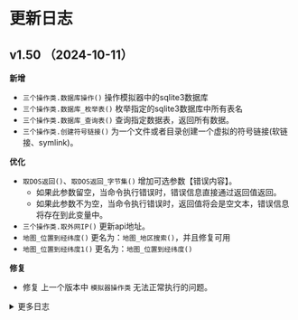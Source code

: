 # 更新日志

## v1.50 （2024-10-11）

**新增**
- `三个操作类.数据库操作()` 操作模拟器中的sqlite3数据库
- `三个操作类.数据库_枚举表()` 枚举指定的sqlite3数据库中所有表名
- `三个操作类.数据库_查询表()` 查询指定数据表，返回所有数据。
- `三个操作类.创建符号链接()` 为一个文件或者目录创建一个虚拟的符号链接(软链接、symlink)。

**优化**
- `取DOS返回()`、`取DOS返回_字节集()` 增加可选参数【错误内容】。
  - 如果此参数留空，当命令执行错误时，错误信息直接通过返回值返回。
  - 如果此参数不为空，当命令执行错误时，返回值将会是空文本，错误信息将存在到此变量中。
- `三个操作类.取外网IP()` 更新api地址。
- `地图_位置到经纬度()` 更名为：`地图_地区搜索()`，并且修复可用
- `地图_位置到经纬度1()` 更名为：`地图_位置到经纬度()`

**修复**
- 修复 上一个版本中 `模拟器操作类` 无法正常执行的问题。

<details>
<summary>更多日志</summary>

## v1.49 （2024-10-09）

**优化**
- `取DOS返回()`、`取DOS返回_字节集()` 增加可选参数【错误内容】。
  - 如果此参数留空，当命令执行错误时，错误信息直接通过返回值返回。
  - 如果此参数不为空，当命令执行错误时，返回值将会是空文本，错误信息将存在到此变量中。
- `三个操作类.取外网IP()` 更新api地址。
- `地图_位置到经纬度()` 更名为：`地图_地区搜索()`，并且修复可用
- `地图_位置到经纬度1()` 更名为：`地图_位置到经纬度()`

**修复**
- 修复上一个版本中 `模拟器操作类` 无法正常执行的问题。

## v1.48 （2024-10-07）

**新增**
- `MuMU管理器.新建()` 增加参数【迷你磁盘】，可以选择是否创建为迷你磁盘模式。
  - 配置信息、配置属性等相关操作，同步增加有关【迷你磁盘】的操作。

**优化**
- `zyJson` 模块更新到 4.1.0
- `MuMU管理器.取信息()` 优化代码。

**修复**
- 修复 结束端口进程时，导致软件崩溃的问题。

## v1.47 （2024-09-01）

**新增**
- `MuMU管理器.取信息EX_单项()` 根据参数中的匹配规则，返回第一个匹配的模拟器信息。

**优化**
**修复**
- 修复 `雷神_取当前版本()` 无法获取模拟器名称的问题。

## v1.46 （2024-08-25）

**新增**
- `MuMU管理器.取信息_单项()` 快速获取模拟器的单项信息(info)字段值，成功返回获取到的值文本，失败返回空文本。
- `MuMU管理器.点击()` 点击模拟器屏幕。
- `MuMU管理器.滑动()` 滑动模拟器屏幕。如果按下与弹起坐标相同，可以作为长按使用。
- `MuMU管理器.输入()` 向模拟器输入文本。
- `MuMU管理器.输入_U()` 向模拟器输入Unicode编码文本。

**优化**
**修复**

## v1.45 （2024-08-20）

**新增**
- `三个操作类.取系统语言()` 获取安卓当前系统语言设置。
- `三个操作类.置系统语言()` 更改安卓系统语言设置。
- `三个操作类.快速重启()` 不会重启整个系统，只会应用系统属性更改，并刷新应用程序环境。

**优化**
- `MuMU管理器：取信息()`、`取信息EX()` 增加可选参数【重新排序】0=不排序；1=索引升序；2=索引降序；3=标题升序；4=标题降序

**修复**

## v1.44 （2024-08-03）

**新增**
- `MuMU管理器.取配置_单项()` 获取模拟器的单项配置的选项值，成功返回获取到的选项值文本，失败返回空文本。
- `MuMU管理器.置配置_单项()` 修改模拟器的单项配置的选项值，修改前请确保该配置是允许写入的。
- `MuMU管理器.取分辨率模式()` 获取模拟器分辨率模式。返回值例如：“phone.0”=手机第1项，“tablet.1”=平板第2项，“custom”=自定义
- `MuMU管理器.置分辨率模式()` 设置模拟器分辨率模式。
- `MuMU管理器.取分辨率()` 获取模拟器屏幕分辨率（屏幕宽度、屏幕高度、屏幕密度）。
- `MuMU管理器.置分辨率()` 设置模拟器屏幕分辨率（屏幕宽度、屏幕高度、屏幕密度）。
- `MuMU管理器.取GPU类型()` 获取模拟器的GPU类型。返回：low=低配，middle=中配，high=高配，custom=自定义
- `MuMU管理器.置GPU类型()` 设置模拟器的GPU类型。
- `MuMU管理器.取GPU型号()` 获取模拟器的GPU型号。
- `MuMU管理器.置GPU型号()` 设置模拟器的GPU型号。
- `MuMU管理器.取性能策略()` 获取模拟器的性能策略。返回：low=低配，middle=中配，high=高配，custom=自定义
- `MuMU管理器.置性能策略()` 设置模拟器的性能策略。
- `MuMU管理器.取性能()` 获取模拟器的性能参数（包含CPU数量，内存大小）。
- `MuMU管理器.置性能()` 设置模拟器屏幕的性能参数（包含CPU数量，内存大小）。
- `MuMU管理器.取性能预设()` 获取可设置的性能默认参数值（CPU上限、内存上限、推荐CPU数量、推荐内存大小）。

**优化**
- `雷神adb操作.文件_是否存在_模拟器()` 优化判断逻辑。

**修复**
- 修复 `雷神adb操作.重载文件系统()` 无法成功重载MuMu模拟器的问题。
- 修复 `雷神adb操作.枚举目录文件()` 无法枚举包含特殊字符的目录文件的问题。

## v1.43 （2024-07-30）

**新增**
- 新增 44个常量：#配置名_- 方便大家快速操作MuMu模拟器的配置项。
**优化**
- 数据类型：配置信息，添加成员：“备注”。
- 数据类型：配置信息、配置属性 现在“备注”文本由英文改为中文。
**修复**
**优化**

## v1.42.0.1 （2024-07-29）

**修复**
- 修复 `MuMu管理器 取信息()`、`取信息EX()` 无法获取到“主窗口句柄”、“渲染窗口句柄”的问题。
**优化**
**修复**

## v1.42 （2024-07-29）

**新增**
- 配置信息，包含了2个成员：“配置名”、“选项值”。
- 配置属性，包含了5个成员：“配置名”、“备注”、“选项值”、“可读”、“可写”。
- 取所有配置文本() 获取模拟器的所有配置信息，返回配置信息的json文本。
- 取所有配置() 获取模拟器的所有配置信息，返回结果的数量与配置信息。
- 取配置文本() 获取模拟器的指定的配置信息，返回配置信息的json文本。
- 取配置() 获取模拟器的指定的配置信息，返回获取到的配置数量与配置信息。
- 取配置属性文本() 获获取模拟器的指定的配置的值，返回配置属性的json文本。
- 取配置属性() 获取模拟器的指定的配置属性，返回获取到的配置数量与配置属性。
- 置配置() 修改模拟器的指定的配置的选项值，修改前请确保该配置是允许写入的。
- 置配置文件() 根据配置文件（JSON文件）内容修改配置信息。
- 文本到配置属性() 将json文本转换为配置属性，转换成功返回配置数量。
- 文本到配置信息() 将json文本转换为配置信息，转换成功返回配置数量。

**移除**
- 移除了 MuMu管理器 类中，关于旧版api的一系列子程序，如果你使用的MuMu模拟器版本低于4.0，请勿更新。

## v1.41.1 （2024-07-28）

**新增**
- `雷神adb操作.发送文本U()` MuMu模拟器可以用这个命令发送Unicode文本

**优化**
- 增加部分MuMu相关常量：#信息字段_*、#工具栏_*、#快捷_*、#机型_*
- `MuMU管理器：取信息()`、`取信息EX()` 优化查询代码

**修复**
- 修复 `MuMU管理器：取信息()`、`取信息EX()` 当查询结果只有一个模拟器时，无法正确获取到模拟器信息的问题。

## v1.41 （2024-07-28）

- 重要更新：
- MuMu模拟器重大更新，重新设计了大量API，所以模块也同步进行了大量更新。
- 本次更新中，类模块“MuMU管理器”几乎全部重新编写，加入了所有官方公布的API，旧代码已做屏蔽，之后的版本中可能会删除。
- 由于代码改动较多，建议查看模拟器官方文档：[MuMu模拟器官方文档](https://mumu.163.com/help/20240726/35047_1170006.html)

## v1.40 （2024-06-29）

**新增**
- 优化 `雷神adb操作.安装sunny证书()` 支持 MuMu模拟器

**修复**
- 修复 `三个操作类.安装sunny证书()` 雷电模拟器4—32位 新建的模拟器无法成功安装的问题。
- 修复 `三个操作类.文件_是否存在_模拟器()` 模拟器未运行时，会返回真的问题。
- 修复 因目录转换问题，导致 MuMu模拟器 执行部分文件操作函数会失败的问题。

## v1.39 （2024-06-27）

**新增**
- `三个操作类.判断安卓版本()` 判断模拟器的安卓版本

**优化**
- 内部函数：“数组_取差值()” 兼容低版本易语言，不再提示：不能将“文本型 数组”数据转换到“通用型”数据。

**修复**
- 修复 `三个操作类.安装sunny证书()` 雷电模拟器4无法成功安装的问题。

## v1.38 （2024-03-15）

**新增**
- `地图_IP到经纬度()` 通过IP查询地理位置。
- `雷神lsconsole操作.取全部模拟器信息()` 根据指定的条件，返回要获取的模拟器信息数组。成功返回找到的数量，失败返回-1。
- `雷神lsconsole操作、雷神adb操作 中：自定义服务_停止()` 、`CE服务端_停止()` 用来停止启动后的服务。

**优化**
- `三个操作类.取外网IP()` 修复部分无法访问的接口，并增加了几个获取IP的接口。
- `雷神lsconsole操作、雷神adb操作 中：CE服务端_启动()` 、`自定义服务_启动()` 修改返回值为进程ID[整数型]，可配合对应的停止命令。

**修复**
- 修复 `雷神lsconsole操作.新建模拟器()`、`雷神lsconsole操作.克隆模拟器()` 当新模拟器不是最后一个模拟器时，无法正确的返回索引的问题。
- 修复 `雷神lsconsole操作.上传文件()`、`雷神lsconsole操作.下载文件()` 无法正常执行的问题。

## v1.37 （2024-03-02）

**修复**
- 修复 `雷神lsconsole操作.取模拟器信息()` 中一个可能出现数组越界的错误。
- 修复 `雷神adb操作.置文件权限()` 无法成功修改权限的问题。
**优化**
- 优化 模块内部的文本处理函数。

## v1.36 （2024-02-18）
**移除**
- 移除 `启动自定义服务()` 将这个命令拆分成了安装和启动两个命令，详情请查看新增内容。

**新增**
- `自定义服务_安装()` 将自定义服务安装到模拟器中，例如Cheat Engine、IDA的服务端等等。
- `自定义服务_启动()` 启动自定义服务，例如Cheat Engine、IDA的服务端等等。
- `CE服务端_安装()` 安装CE服务端（Cheat Engine Server），用于Cheat Engine通过网络连接到模拟器。
- `CE服务端_启动()` 启动CE服务端（Cheat Engine Server），用于Cheat Engine通过网络连接到模拟器。模拟器需要使用桥接网络，并且开启root。

**修复**
- 修复 `M_取窗口句柄()` 可能获取到非指定索引模拟器的句柄的问题。

## v1.35 （2023-12-22）

**新增**
- `M_取运行中()` 取出当前正在运行的模拟器索引数组，返回运行的模拟器数量。
- `M_取虚拟机进程ID()` 取出指定模拟器的虚拟机进程（MuMuVMMHeadless.exe）的进程ID。成功返回进程ID，失败返回0。
- `雷电_取版本历史()` 查询指定版本的雷电模拟器的版本历史，返回内容为json格式的文本。
- `雷电_取最新版本()` 取出雷神官网中发布的最新版本信息。

**修复**
- 修复 `M_取窗口句柄()` 当索引为0时，有概率无法成功获取到句柄的问题。
- 修复 `MuMu管理器：置分辨率()`、`置性能配置()` 无法成功设置的问题。

## v1.34 （2023-11-25）

**新增**
- MuMu管理器：封装了一些新函数，由于函数较多，这里就不一一列举了，有兴趣的自行查看。

## v1.33 （2023-11-20）

**修复**
- 修复 `三个操作类：通知栏_枚举消息()` 部分消息无法获取标题与内容的问题。

**优化**
- `雷神lsconsole操作：取全部模拟器()` 取全部模拟器EX() 可以通过参数对返回结果进行过滤，详情请查阅源码备注。
- 优化 移除三个操作类中的正则表达式类的调用。对于com组件的效率和稳定性始终不太满意。
## v1.32 （2023-10-25）
**新增**
- `雷神_System是否可写()` 检查模拟器的System.vmdk是否允许写入。
- `雷神_System可写()` 设置模拟器的System.vmdk是否允许写入。必须在模拟器未运行时执行，才可以生效。
- `生成_通讯录文本()` 生成一段简单的通讯录文本，每次生成的内容不同。

**修复**
- 修复 `核心库命令“寻找文本()”` 中的BUG

**优化**
- 优化 模块内部的编码与进制转换。

**移除**
- 移除 模块内使用正则表达式时的自动初始化COM库，当需要在线程中调用时，需自行初始化COM库。

## v1.31 （2023-10-16）

**修复**
- 修复 `雷神_结束端口进程()` 无法忽略部分版本模拟器的虚拟机进程的问题。

**优化**
- 优化 `上传文件()` 优化内部逻辑，参数支持文件名或者目录名。

## v1.30 （2023-08-29）

**新增**
- `三个操作类：是否root()` 检测模拟器是否已经root。
- `三个操作类：安装sunny证书()` 安装sunny中间件的cer证书。安装前请开启模拟器设置中的“root权限”，雷电9还需要设置“System.vmdk可写入”。

## v1.29 （2023-08-19）

**新增**
- `雷神_调整窗口()` 实时修改模拟器窗口位置和大小。
- `三个操作类：枚举权限()`、`枚举权限组()`、`应用授权()`、`应用撤消授权()`。

**修复**
- 修复 `三个操作类：下载网络文件()` 无法正常下载的问题。

**优化**
- 优化 `类_高性能读写锁` 更新到 v2.5.1。
- 优化 `zyJson` 更新到 v4.0.8。

## v1.28 （2023-06-29）

**修复**
- 修复 `雷神adb操作.取连接端口()` 当模拟器为远程端口时，返回文本依然是本地端口的问题。
- 修复 `类_匿名管道` 无法正确运行的问题。

## v1.27 （2023-06-23）

**新增**
- `雷神adb操作：“取远程端口()”`、`“取本地端口()”` 只是简单的计算出端口号，不保证有效性

**优化**
- `雷神_取安装目录()` 支持 雷电模拟器9海外版
- 公开内部类模块: `[类_高性能读写锁]`、`[类_匿名管道]`
- `雷神lsconsole操作：新建模拟器()`、`克隆模拟器()` 雷电模拟器也支持返回索引。
- `雷神adb操作.取连接端口()` 优化连接逻辑，当本地连接失败时，会主动尝试远程连接。
- `雷神adb操作.是否已连接()` 优化判断机制，可以判断本地端口和远程端口。

## v1.26 （2023-05-20）

- 新增 类模块：`MuMu管理器`
- 本类仅支持 【MuMu模拟器安卓12】版本：3.3.7（包含）以上的版本，其他版本请勿使用。
- 支持一些模拟器基本操作，执行adb命令，还是推荐使用“雷神adb操作”。

**修复**
- 修复部分已知错误（具体是啥我也忘了。。）

**优化**
- 优化 小幅提升 `取DOS返回` 的效率。

## v1.25 （2023-04-15）

**新增**
- 新增 200多个安卓键代码常量。常量名以“安卓键_”开头

**修复**
- 修复 `三个操作类.枚举安卓控件()` 无法正常工作的问题。

**优化**
- 优化 `三个操作类：取屏幕控件()` 提高效率
- 优化 `三个操作类：枚举安卓控件()` 、`寻找安卓控件（）` 内部正则表达式，提高准确率。
  - （模块中采用正则的方式解析XML，是不愿模块过于臃肿，准确度与执行效率都比较低，如有更高需求的话，可选用其他方式解析XML，也可以参考例程中的解析方式。）
- 优化 `三个操作类.复制文件()` 增加了一个可选参数[附加参数] 
  - 可以附加一些cp命令的额外参数。比如：“-f”强行复制文件或目录，不论目的文件或目录是否已经存在；“-r”递归处理，将指定目录下的文件与子目录一并处理。若源文件或目录的形态，不属于目录或符号链接，则一律视为普通文件处理；也可以是一个多参数组合，比如“-f -r”。

## v1.24 （2023-03-28）

**修复**
- 修复 部分用户因为无法成功的将模拟器安装目录转换为短文件名时，导致模块无法正常工作的问题。
- 修复 `三个操作类.取IP()` 在雷电模拟器9中，无法成功获取的问题。
- 修复 `雷神lsconsole操作.取全部模拟器()` 取出单个的模拟器数据中的正则表达式错误。

**优化**
- 优化 `[雷神adb操作|雷神lsconsole操作].下载文件()`
  - 下载文件时，参数[保存到电脑文件]可以包含文件名，下载后自动改名为指定文件名。
  - 下载目录时，参数[待下载的模拟器文件]不再强制要求以"/."结尾。

## v1.23 （2023-03-23）

**新增**
**修复**
- 修复 `雷神adb操作.枚举目录文件()` 当模拟器为“MuMu模拟器”时，文件属性解析错乱的问题。
**优化**
- 优化 `雷神adb操作` 当模拟器为“MuMu模拟器”时，不再通过“MuMuManager.exe”进行命令转发，而是直接执行“adb.exe”。
- 优化 模块附带例程 设置自定义adb之后，文件管理部分可用于“MuMu模拟器”。同时完善了文件管理部分的文件下载的代码演示。

## v1.22 （2023-03-23）

**新增**
**修复**
- 修复 `adb.枚举设备()` 上一个版本中，索引为空时，无法正常工作的问题。
**优化**
- `三个操作类.写出文本文件()` 改名为：`三个操作类.写文本()`
- `三个操作类.查看文件内容()` 改名为：`三个操作类.读文本()`

## v1.21 （2023-03-22）

**新增**
- `三个操作类.取应用版本()` 
- 初步兼容 “MuMu模拟器12” 的adb连接，只是做了简单的兼容，因为内部结构与雷电模拟器差异较大，可能会有部分命令无法正常工作。只兼容“MuMu模拟器12”，不支持“MuMu模拟器6”与“MuMu模拟器X”

**修复**
- 修复 `雷神_取APK信息()` 因为编码错误而导致无法成功获取的问题。
- 修复 `取DOS返回()` 一个可能导致返回文本不完整的问题。

**优化**
- 优化 `三个操作类.取外网IP()` 修复部分无法访问的接口，并增加了几个获取IP的接口。
- 优化 `雷神lsconsole操作、雷神adb操作 中：CE服务端_启动()` 、`自定义服务_启动()` 修改返回值为进程ID[整数型]，可配合对应的停止命令。

## v1.20 （2023-03-11）

**新增**
- `三个操作类中：通知栏_展开()`、`通知栏_收起()`、`通知栏_清除消息()`、`通知栏_枚举消息()`

**修复**
- 修复 `取DOS返回()` 取DOS返回_字节集() 当[命令行文本]中包含路径时，提示“目录名称无效”的问题。
- 修复 `雷神lsconsole操作.启动模拟器()` 参数[应用包名]对雷电模拟器不生效的问题。

**优化**
- 优化 `三个操作类中.查找文件()` 增加更多可选参数，原来返回的[安卓文件属性]数组，更改为只返回包含文件名的[文本型]数组
- 优化 `雷神_启动模拟器()` 增加参数[应用包名]
- 优化 `zyJson模块` 更新到v4.0.6

## v1.19 （2023-03-02）

**修复**
- 修复 `三个操作类中：文件_是否存在_模拟器()`、`写出文本文件()`、`取分辨率()`、`取DPI()` 修复BUG
- 修复 `雷神lsconsole操作.发送文本U()` 发送Unicode文本变成问号的问题。

**优化**
- 优化 `取DOS返回()`、`取DOS返回_字节集()` 优化逻辑
- 优化 `三个操作类中：自定义系列的函数`，优化逻辑，并新增参数[超时时间]

## v1.18 （2023-02-25）

**修复**
- 修复 `三个操作类中.取进程ID()` 无法成功获取的问题。
- 修复 `三个操作类中.取进程列表()` 无法成功获取的问题。
- 修复 `三个操作类中.文件_是否存在_模拟器()` 无法成功获取“/data/”目录读取权限的问题。

**优化**
- 优化 `zyJson模块` 更新到v4.0.4

## v1.17 （2023-02-23）

**新增**
- `雷神lsconsole操作.取全部模拟器_json()` 返回全部模拟器的json文本信息。
- `三个操作类中.取系统类型()` 返回当前的安卓系统类型，比如：“64”
- `三个操作类中.自定义命令_管理员()` 以管理员权限执行shell命令，支持批量执行多条shell语句

**优化**
- 优化 `zyJson模块` 更新到v4.0.2
- 优化 `程序_加速优化()` 更新到v1.7.1
- 优化 大部分文件读写类型的函数，无需重载文件系统，可以直接对雷电9中的data目录进行操作。
  - 上传文件() 暂未处理。如果不想重载文件系统，可选方案，先上传至模拟器的其他目录中，然后再复制到data目录里。
  - 下载文件() 暂未处理。如果不想重载文件系统，可选方案，先复制到模拟器的其他目录中，然后再下载到电脑里。

## v1.16 （2023-01-05）

**新增**
- `编码_DOS转义()` 将一段文本转义为DOS可识别文本。
- `解码_DOS转义()` 将一段DOS可识别文本还原到原文。

**修复**
- 修复 `雷神lsconsole操作.取全部模拟器()` 修复参数[索引]并非是按索引，而是按序号获取的问题。
- 修复 `三个操作类中.寻找安卓控件()` 少数控件无法找到的问题。
- 修复 `雷神adb操作.写出文本文件()` 无法正常写出的问题。
- 修复 `雷神adb操作.强制释放端口()` 可能出现数组越界的问题。

## v1.15 （2022-09-16）

**移除**
- 移除 `三个操作类中.取当前包名()`
- 移除 `三个操作类中.取当前应用包名类名()`

**新增**
- `三个操作类中.取当前应用()` 获取当前焦点的应用包名与类名。
- `三个操作类中.取当前应用列表()` 取出正在运行中的应用数量，以及应用包名和类名。

**修复**
- 修复 `三个操作类.取MAC()` 雷电模拟器9 中无法成功获取的问题。

## v1.14.1 （2022-09-03）

**新增**
**修复**
- 修复 因上一个版本中 `程序_加速优化()` 后无法正常工作的问题
**优化**
- `程序_加速优化()` 增加参数[文本增强]文本相加时，直接通过内存长度直接得知文本长度，而非用算法去扫描\0结束符！
  - 现在这个命令不会在模块初始化时自动调用了，大家可以在代码中任何位置自行调用。

## v1.14 （2022-09-02）

**新增**
- `雷神adb操作.停止服务()` 停止指定的服务。
- `雷神adb操作.启动服务()` 启动指定的服务。
  - 上面两个命令其实就是将 `重启adb服务()` 拆分成两个命令，以便于我们在启动服务前进行一些其他操作。
- `雷神adb操作.强制释放端口()` 强制结束指定模拟器所使用的TCP端口进程，可以解决一些因为adb端口被占用，而导致无法连接的问题。
- `程序_加速优化()` 大幅提高代码执行效率。

**修复**
- 修复 `雷神lsconsole操作.取模拟器信息EX2()`，在雷电模拟器中使用此命令会获取失败的问题。

**优化**
- 优化 `雷神lsconsole操作.取全部模拟器()`，命令中的[索引]参数，现在雷神、雷电模拟器都有效（原先只对雷神有效）。

## v1.13 （2022-08-06）

**新增**
- 提供支持 雷电模拟器9

**优化**
- `三个操作类中“getprop”` 改为中文函数 `查看系统信息`
- `三个操作类中“setprop”` 改为中文函数 `设置系统信息`
- `zyJson模块` 更新到3.2.8

## v1.12 （2022-07-04）

**新增**
- `三个操作类.取系统时间()`，获取模拟器的系统时间；
- `三个操作类.置系统时间()`，设置模拟器的系统时间；
- `雷神_结束进程()`，结束所有模拟器前台与后台相关进程；
- `雷神_安装虚拟机()`，修复安装模拟器的VirtualBox内核组件；

**修复**
- 修复 `托盘_刷新()`，修复部分系统无法清除托盘图标的问题；

**优化**
- 优化 `雷电_关闭广告()`，同时会删除开机启动的弹出广告。
- 优化 `雷神_取安装目录()`，当获取失败时，调试信息中会显示获取失败的对应版本名称。

## v1.11 （2022-06-23）

**新增**
- `雷神lsconsole操作.发送文本U()`，向指定的模拟器发送Unicode文本，支持韩文、日文、Emoji表情等特殊字符。

**修复**
**优化**
- 优化 `雷神adb操作.取连接端口()`，优化了获取规则。
- 优化 `雷神adb操作.启动自定义服务()`，上传单文件改为上传目录中所有文件。
- 优化 `zyJson模块` 更新到3.2.6

## v1.10 （2022-04-21）

**新增**
- `三个操作类.开关位置信息()`，开启或者关闭模拟器的位置信息(GPS定位)。
- `三个操作类.查询wifi状态()`，查询当前模拟器的wifi状态，返回查询结果。
- `三个操作类.重载文件系统()`，重新挂载安卓文件系统。默认情况下，安卓部分系统目录是只读模式，如果你需要对这些目录进行改写操作，必须先重载文件系统。

**修复**
**优化**
- 修复 `雷神lsconsole操作.取模拟器信息()`，当参数[结果类型]=-1时，无法获取信息的问题。

## v1.9 （2022-04-08）

**新增**
**修复**
- 修复 `三个操作类.应用是否启动()`，在某些场景判断不准确的问题。
- 修复 `雷神adb操作.上传文件()`，会自动修正目录参数，避免因参数错误而无法上传。
**优化**
- 优化 `三个操作类.启动应用()`，参数[应用类名]留空时，为启动主界面。
- 优化 `雷神_取安装目录()`，现在可以获取到“雷电模拟器繁体版”的安装目录。详情见模块中的参数说明。
- 优化 `雷神_按键设置()`，当对应的配置文件不存在时，现在会根据参数新建一份按键设置并保存。

## v1.8 （2022-03-24）

**新增**
**修复**
- 修复 当易语言系统配置中，启用了严格检查参数时，编译报错的问题。
- 修复 `雷神adb操作.上传文件()`，当上传文件为目录时，会提示文件不存在的问题。
- 修复 `雷神_置注册表()`，当注册项中不存在时，无法成功写入的问题。
**优化**
- 优化 `雷神_取安装目录()`，优化了桌面快捷方式的获取逻辑，更容易获取到安装目录；增加参数“自动写入注册表”，当成功从桌面快捷方式中发现安装目录时，自动将此目录的模拟器信息写入到注册表中。

## v1.7 （2022-01-23）

**修复**
- 修复 `雷神lsconsole操作.取模拟器信息()`，当参数“条件类型”为-1时，无法返回正确的结果的问题。
- 修复 `雷神ls操作.自定义命令()`，参数“序号”未生效的问题。

## v1.6 （2022-01-20）
**修复**
- 修复 `雷神_置注册表()`，移除了内部一个调用核心库5.81的命令，避免因易语言版本太低而无法使用模块的问题。
- 修复 `雷神adb操作.应用是否启动()`，当adb异常出错时，也会返回为真的问题。
**优化**
- 优化 `三个操作类的基础运行模式`，现在模块不会再修改代码中的当前目录。

## v1.5 （2022-01-10）

**新增**
- `雷神_按键设置()`，修改指定应用的全局按键设置。在启动应用之前执行一次，即可对全部模拟器生效。
**修复**
- 修复 `雷神lsconsole操作类` 中几处可能导致数组下标错误的问题。
**优化**
- 优化 `雷神_置安装目录()`，执行后，其他操作类中的模拟器目录都会同步为此目录。

## v1.4 （2021-12-09）

**新增**
- `雷神_取定位信息()`，取出模拟器配置中的定位信息
- `三个操作类.取当前包名()`，取出当前前台运行的应用包名
**修复**
**优化**
- 修复 `lsconsole.置摄像头图片()`，错误的将雷神判断为雷电，而提示版本过低的问题；
- 修复 `雷神_取安装目录_全部()`，因为上一个版本中修改了取注册表部分的代码，而导致此命令失败的问题。

## v1.3 （2021-11-17）

**新增**
- `托盘_刷新()`，用来清理意外关闭的模拟器所残留的托盘图标；
- `雷神_取注册表()`，获取指定版本的模拟器在注册表中的信息；
- `雷神_置注册表()`，修改指定版本的模拟器在注册表中的信息；
**修复**
- 修复 `adb.重启adb服务()`，有几率遇到之前连接正常的模拟器，重启后反而无法连接的问题。
**优化**
- 修改 `雷神_取安装目录()`，移除了内部的写注册表操作；
- 修改 `雷神_置安装目录()`，增加参数“写到注册表”，为真时，会同时将“安装目录”写入到注册表；
- 修改 `三个操作类.查找文件()`，现在可以根据文件权限、文件大小、创建时间、修改时间、访问时间来查找文件。

## v1.2 （2021-11-13）

**修复**
- 修复上一个版本中“雷神_取当前版本()”无法正确获取模拟器版本号，而出现的诸多问题。
**优化**
- 优化 “三个操作类中的：枚举安卓控件()”，“寻找安卓控件()”，增加参数：“屏幕控件”，用来手动选择屏幕控件xml文本进行解析，如果本参数留空，则自动执行“取屏幕控件”获取xml。同时也更新了例程中的控件部分演示代码。

## v1.1 （2021-11-08）

**新增**
- “三个操作类.枚举安卓控件()”，取出模拟器屏幕上的全部安卓控件，返回 控件数量 与 枚举结果数组；
- “三个操作类.寻找安卓控件()”，按条件对模拟器屏幕上的控件进行查找，返回匹配的数量与控件信息；
- “雷神_取运行中模拟器目录()”，获取当前运行中的模拟器目录；

## v1.0.1.5 （2021-10-18）

**新增**
- “三个操作类.查看系统属性()”，查看系统设置。
- “三个操作类.设置系统属性()”，修改系统设置。注意，修改系统属性有一定风险，设置错误可能导致模拟器出现异常问题。
- “三个操作类.删除系统属性()”，删除系统设置。注意，修改系统属性有一定风险，设置错误可能导致模拟器出现异常问题。
- “三个操作类.取WIFI名称()”，取出模拟器中的WIFI连接的的SSID。
- “三个操作类.设置代理()”，设置模拟器的wifi代理。设置完成后，可以用“取当前代理()”查看结果。
- “三个操作类.移除代理()”，删除模拟器的wifi代理设置。注意：移除代理后要重启模拟器才能生效。
- “三个操作类.取当前代理()”，取出当前代理IP信息。
- “三个操作类.设置代理1()”，另一种设置代理的方式，此命令需要额外安装apk，具体用法查看命令备注。
- “三个操作类.移除代理1()”，移除模拟器的wifi代理。

## v1.0.1.3 （2021-10-11）

**修复**
- 修复 sconsole.启动模拟器(), 当超时时间参数为空时，雷神模拟器不会立即返回的问题。
- 修复 类：雷神ls操作，雷神有时候会错误的执行雷电的“ld.exe”的问题。

## v1.0.1.2 （2021-09-16）

**新增**
- 新增 置DOS全局超时(), 设置模块中所有DOS命令的默认超时时间，如果“取DOS返回()”中的“超时时间”参数留空时，则会以此时间作为默认值。
**修复**
- 修复 lsconsole.启动模拟器(), 部分模拟器版本使用，始终立即返回（异步模式）“假”的问题；

## v1.0.1.1 （2021-08-02）

**新增**
- 新增 三个操作类.录制视频(), 录制一段模拟器屏幕视频；
**修复**
- 修复 取DOS返回(), 当提供了“超时时间”，现在会自动结束超时的进程。例如：出现多个adb.exe超时进程；
**优化**
- 优化 取DOS返回_字节集(), 增加参数“是否宽字节”，是否为UNICODE宽字节。

## v1.0.1.0 （2021-05-17）

**新增**
- `三个操作类.取外网IP`，因上一版本中编码处理方式改动，所在省市返回为乱码的问题；
- `adb.重启adb服务()`，可能出现线程阻塞无法返回的问题；
- `lsconsole.取模拟器信息()`，当模拟器标题文本中存在","时，无法正确获取到信息的问题。

**修复**
- 修复 `三个操作类.取外网IP`，因上一版本中编码处理方式改动，所在省市返回为乱码的问题；
- 修复 `adb.重启adb服务()`，可能出现线程阻塞无法返回的问题；
- 修复 `lsconsole.取模拟器信息()`，当模拟器标题文本中存在","时，无法正确获取到信息的问题。

**优化**
- 优化 `三个操作类.取网页源码()`，增加可选参数[超时]单位：秒 默认为15秒；-1为无限等待；

## v1.0.0.9 （2021-05-06）

**新增**
- `adb.置连接端口()`，某些特殊情况下，无法自动获取连接端口时，可以手动设定连接端口。

**修复**
- 修复 `三个操作类.取屏幕控件()`，连续获取时，返回的内容有可能依然是上一次内容的问题。
- 修复 `adb.截屏_字节集()`，修复了雷电3.0版本无法成功截屏的问题。

**优化**
- 优化 `lsconsole.备份模拟器()`，移除参数"超时时间"；增加参数"是否压缩[逻辑型]"，为真时，备份文件会以zip格式进行压缩。留空则不压缩。新参数需要雷神1.0.9以上版本支持。
- 优化 `adb.重启adb服务()`，优化了结束冲突端口部分代码。
- 优化 `adb.取连接端口()`，优化了查询端口的算法，并增加参数“不使用缓存[逻辑型”，用于某些特殊场景，需要重新获取端口时使用。
- 优化 `三个操作类.取网页源码()`，支持更多可选参数，详情请参阅命令备注。移除自动转码功能，有需要的话，请自行转码。

## v1.0.0.8 （2021-04-14）

**新增**
- `三个操作类.清空通讯录()`，清空模拟器中的通讯录。
- `三个操作类.导入通讯录()`，将通讯录vcf文件导入到模拟器中。
- `三个操作类.枚举输入法()`，枚举出模拟器中全部输入法。
- `三个操作类.取当前输入法()`，获取当前输入法。
- `三个操作类.置当前输入法()`，将指定的输入法设置为当前输入法。

**修复**
- 修复 `雷神adb操作`，重启模拟器后，可能导致获取端口号错误的问题。

**优化**
- 优化 `lsconsole.取全部模拟器EX()`，文本处理改为正则方式，当模拟器数量较多时，效率大幅提升。

## v1.0.0.7 （2021-03-27）

**优化**
- 优化 `lsconsole与adb类.上传文件()`，因目录名不规范而导致上传失败的问题。
- 优化 `lsconsole与adb类.下传文件()`，当下传目标为包含目录，且包含子目录时，下载失败的问题。
- 优化 `三个操作类.取文件权限()`，优化内部逻辑。现在可以同时取出“文件所有者”，“文件用户组”。
- 优化 `三个操作类.置文件权限()`，现在可以同时设置“文件所有者”，“文件用户组”。

## v1.0.0.6 （2021-03-21）

**新增**
- `lsconsole.取模拟器信息EX2()`，根据索引取出模拟器信息，成功返回真，失败返回假。模拟器数量较多时，推荐使用。
- `lsconsole.取模拟器数量()`，返回模拟器总数。
- `adb.启动自定义服务()`，启动各种自定义服务，例如Cheat Engine的ce_server、IDA的android_server等等。

**修复**
**优化**
- 优化 `lsconsole.启动模拟器()`，现在会直到模拟器启动完毕后（成功进入安卓），才返回结果。并增加一个 超时时间 参数。

**移除**
- 移除 `adb.启动CE服务端()`，可用“adb.启动自定义服务()`替代。

## v1.0.0.5 （2021-03-04）

**新增**
- `lsconsole.取模拟器信息EX2()`，根据索引取出模拟器信息，成功返回真，失败返回假。
- `lsconsole.取模拟器数量()`，返回模拟器总数。
- `adb.启动自定义服务()`，启动各种自定义服务。

## v1.0.0.4 （2021-03-01）

**新增**
- `三个操作类.查看内存映射()`，查看指定进程的虚拟地址空间是如何使用的。

**修复**
- 修复 `三个操作类.查看文件内容()`，返回内容将不再进行自动转换编码，以便于更好的判断是否在写入时需要转码。如果遇到中文乱码，请自行转码。

**优化**
- 优化 `雷神_取APK信息()`，当APK为多语言应用时，优先获取中文“应用名称”。现在可以获取到APK的版本信息了。

## v1.0.0.3 （2021-02-22）

**新增**
- `雷神_取APK信息()`，获取电脑中APK文件的详细信息（应用名称，包名，类名）。
- `地图_百度转火星1()`，调用网络API进行坐标系转换。
- `地图_国际转火星1()`，调用网络API进行坐标系转换。
- `地图_地点搜索()`，在指定的范围内进行地点搜索，范围可以为城市、经纬度、指定矩形。
- `adb.启动CE服务端()`，用于Cheat Engine通过网络连接到模拟器。

**修复**
- 修复 `ls.取外网IP()`，部分接口返回的城市信息为问号的问题。
- 修复 `ls.枚举目录文件()`，当目录、文件名为中文时，返回为问号的问题。

## v1.0.0.2 （2021-02-05）

**新增**
- `雷神_启动模拟器()`，启动模拟器的另一种方式。
**修复**
**优化**
- 优化 `雷神_取安装目录()`，支持雷神模拟器64位版本。

  </details>